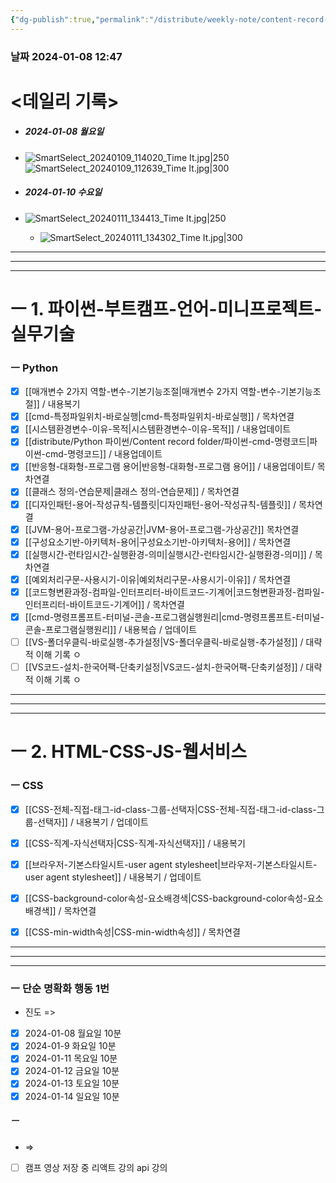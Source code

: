 ```yaml
---
{"dg-publish":true,"permalink":"/distribute/weekly-note/content-record-folder/2024-01-07-w2/","tags":["데일리-주간-기록"],"noteIcon":""}
---
```


### 날짜 2024-01-08 12:47

# <데일리 기록> 

- ##### 2024-01-08 월요일
- ![SmartSelect_20240109_114020_Time It.jpg|250](/img/user/%EC%B2%A8%EB%B6%80%ED%8C%8C%EC%9D%BC/SmartSelect_20240109_114020_Time%20It.jpg)
		![SmartSelect_20240109_112639_Time It.jpg|300](/img/user/%EC%B2%A8%EB%B6%80%ED%8C%8C%EC%9D%BC/SmartSelect_20240109_112639_Time%20It.jpg)


- ##### 2024-01-10 수요일
- ![SmartSelect_20240111_134413_Time It.jpg|250](/img/user/%EC%B2%A8%EB%B6%80%ED%8C%8C%EC%9D%BC/SmartSelect_20240111_134413_Time%20It.jpg)
	- ![SmartSelect_20240111_134302_Time It.jpg|300](/img/user/%EC%B2%A8%EB%B6%80%ED%8C%8C%EC%9D%BC/SmartSelect_20240111_134302_Time%20It.jpg)



----
-----
---
# ㅡ 1. 파이썬-부트캠프-언어-미니프로젝트-실무기술


### ㅡ Python
- [x] [[매개변수 2가지 역할-변수-기본기능조절\|매개변수 2가지 역할-변수-기본기능조절]] / 내용복기
- [x] [[cmd-특정파일위치-바로실행\|cmd-특정파일위치-바로실행]] / 목차연결
- [x] [[시스템환경변수-이유-목적\|시스템환경변수-이유-목적]] / 내용업데이트
- [x] [[distribute/Python 파이썬/Content record folder/파이썬-cmd-명령코드\|파이썬-cmd-명령코드]] / 내용업데이트
- [x] [[반응형-대화형-프로그램 용어\|반응형-대화형-프로그램 용어]] / 내용업데이트/ 목차연결
- [x] [[클래스 정의-연습문제\|클래스 정의-연습문제]] / 목차연결
- [x] [[디자인패턴-용어-작성규칙-템플릿\|디자인패턴-용어-작성규칙-템플릿]] / 목차연결
- [x] [[JVM-용어-프로그램-가상공간\|JVM-용어-프로그램-가상공간]] 목차연결
- [x] [[구성요소기반-아키텍처-용어\|구성요소기반-아키텍처-용어]] / 목차연결
- [x] [[실행시간-런타임시간-실행환경-의미\|실행시간-런타임시간-실행환경-의미]] / 목차연결
- [x] [[예외처리구문-사용시기-이유\|예외처리구문-사용시기-이유]] / 목차연결
- [x] [[코드형변환과정-컴파일-인터프리터-바이트코드-기계어\|코드형변환과정-컴파일-인터프리터-바이트코드-기계어]] / 목차연결
- [x] [[cmd-명령프롬프트-터미널-콘솔-프로그램실행원리\|cmd-명령프롬프트-터미널-콘솔-프로그램실행원리]] / 내용복습 / 업데이트
- [ ] [[VS-폴더우클릭-바로실행-추가설정\|VS-폴더우클릭-바로실행-추가설정]] / 대략적 이해 기록 ㅇ
- [ ] [[VS코드-설치-한국어팩-단축키설정\|VS코드-설치-한국어팩-단축키설정]] / 대략적 이해 기록 ㅇ

------
---
---
# ㅡ 2. HTML-CSS-JS-웹서비스

### ㅡ CSS
- [x] [[CSS-전체-직접-태그-id-class-그룹-선택자\|CSS-전체-직접-태그-id-class-그룹-선택자]] / 내용복기 / 업데이트
- [x] [[CSS-직계-자식선택자\|CSS-직계-자식선택자]] / 내용복기
- [x] [[브라우저-기본스타일시트-user agent stylesheet\|브라우저-기본스타일시트-user agent stylesheet]] / 내용복기 / 업데이트
- [x] [[CSS-background-color속성-요소배경색\|CSS-background-color속성-요소배경색]] / 목차연결
- [x] [[CSS-min-width속성\|CSS-min-width속성]] / 목차연결



----
---
----
###  ㅡ 단순 명확화 행동 1번

- 진도 =>
- [x] 2024-01-08 월요일 10분
- [x] 2024-01-9 화요일 10분
- [x] 2024-01-11 목요일 10분
- [x] 2024-01-12 금요일 10분
- [x] 2024-01-13 토요일 10분
- [x] 2024-01-14 일요일 10분

##### ㅡ

-  =>
- [ ] 캠프 영상 저장 중
리액트 강의
api 강의